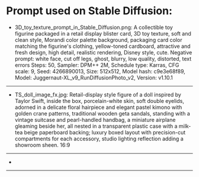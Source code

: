 # Prompt used on Stable Diffusion:
- 3D_toy_texture_prompt_in_Stable_Diffusion.png:
A collectible toy figurine packaged in a retail display blister card, 3D toy texture, soft and clean style, Morandi color palette background, packaging card color matching the figurine's clothing, yellow-toned cardboard, attractive and fresh design, high detail, realistic rendering, Disney style, cute.
Negative prompt: white face, cut off legs, ghost, blurry, low quality, distorted, text errors
Steps: 50, Sampler: DPM++ 2M, Schedule type: Karras, CFG scale: 9, Seed: 4266890013, Size: 512x512, Model hash: c9e3e68f89, Model: Juggernaut-XL_v9_RunDiffusionPhoto_v2, Version: v1.10.1
---
- TS_doll_image_fx.jpg:
Retail-display style figure of a doll inspired by Taylor Swift, inside the box, porcelain-white skin, soft double eyelids, adorned in a delicate floral hairpiece and elegant pastel kimono with golden crane patterns, traditional wooden geta sandals, standing with a vintage suitcase and pearl-handled handbag, a miniature airplane gleaming beside her, all nested in a transparent plastic case with a milk-tea beige paperboard backing; luxury boxed layout with precision-cut compartments for each accessory, studio lighting reflection adding a showroom sheen.
16:9
---
-
---
